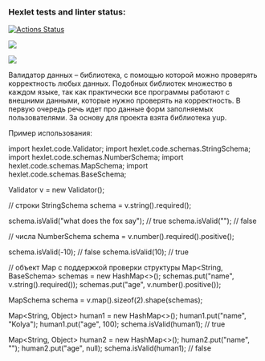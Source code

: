 ### Hexlet tests and linter status:
[![Actions Status](https://github.com/Timurrr86/java-project-78/workflows/hexlet-check/badge.svg)](https://github.com/Timurrr86/java-project-78/actions)

<a href="https://codeclimate.com/github/Timurrr86/java-project-78/maintainability"><img src="https://api.codeclimate.com/v1/badges/20e6d0f86f941c826ae2/maintainability" /></a>

<a href="https://codeclimate.com/github/Timurrr86/java-project-78/test_coverage"><img src="https://api.codeclimate.com/v1/badges/20e6d0f86f941c826ae2/test_coverage" /></a>

Валидатор данных – библиотека, с помощью которой можно проверять корректность любых данных. Подобных библиотек множество в каждом языке, так как практически все программы работают с внешними данными, которые нужно проверять на корректность. В первую очередь речь идет про данные форм заполняемых пользователями. За основу для проекта взята библиотека yup.

Пример использования:

import hexlet.code.Validator;
import hexlet.code.schemas.StringSchema;
import hexlet.code.schemas.NumberSchema;
import hexlet.code.schemas.MapSchema;
import hexlet.code.schemas.BaseSchema;

Validator v = new Validator();

// строки
StringSchema schema = v.string().required();

schema.isValid("what does the fox say"); // true
schema.isValid(""); // false

// числа
NumberSchema schema = v.number().required().positive();

schema.isValid(-10); // false
schema.isValid(10); // true

// объект Map с поддержкой проверки структуры
Map<String, BaseSchema> schemas = new HashMap<>();
schemas.put("name", v.string().required());
schemas.put("age", v.number().positive());

MapSchema schema = v.map().sizeof(2).shape(schemas);

Map<String, Object> human1 = new HashMap<>();
human1.put("name", "Kolya");
human1.put("age", 100);
schema.isValid(human1); // true

Map<String, Object> human2 = new HashMap<>();
human2.put("name", "");
human2.put("age", null);
schema.isValid(human1); // false
